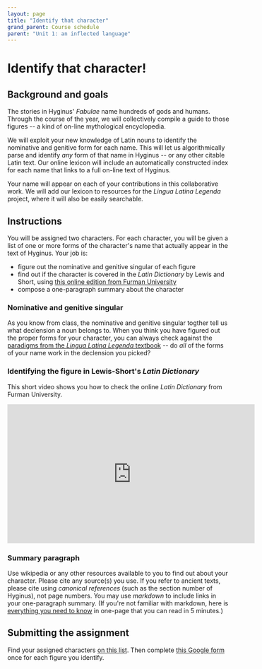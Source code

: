 ```yaml
---
layout: page
title: "Identify that character"
grand_parent: Course schedule
parent: "Unit 1: an inflected language"
---
```


# Identify that character!


## Background and goals

The stories in Hyginus' *Fabulae* name hundreds of gods and humans.  Through the course of the year, we will collectively compile a guide to those figures -- a kind of on-line mythological encyclopedia.

We will exploit your new knowledge of Latin nouns to identify the nominative and genitive form for each name.  This will let us algorithmically parse and identify *any* form of that name in Hyginus -- or any other citable Latin text.  Our online lexicon will include an automatically constructed index for each name that links to a full on-line text of Hyginus.  

Your name will appear on each of your contributions in this collaborative work. We will add our lexicon to resources for the *Lingua Latina Legenda* project, where it will also be easily searchable.


## Instructions

You will be assigned two characters. For each character, you will be given a list of one or more forms of the character's name that actually appear in the text of Hyginus.  Your job is:

- figure out the nominative and genitive singular of each figure
- find out if the character is covered in the *Latin Dictionary* by Lewis and Short, using [this online edition from Furman University](http://folio2.furman.edu/lewis-short/)
- compose a one-paragraph summary about the character



### Nominative and genitive singular

As you know from class, the nominative and genitive singular togther tell us what declension a noun belongs to. When you think you have figured out the proper forms for your character, you can always check against the [paradigms from the *Lingua Latina Legenda* textbook](https://lingualatina.github.io/textbook/reference/nouns-paradigms/) -- do *all* of the forms of your name work in the declension you picked?

### Identifying the figure in Lewis-Short's *Latin Dictionary*

This short video shows you how to check the online *Latin Dictionary* from Furman University.


<iframe width="560" height="315" src="https://www.youtube.com/embed/ueo_LXaop-8" frameborder="0" allow="accelerometer; autoplay; encrypted-media; gyroscope; picture-in-picture" allowfullscreen></iframe>


### Summary paragraph

Use wikipedia or any other resources available to you to find out about your character.  Please cite any source(s) you use.  If you refer to ancient texts, please cite using *canonical references* (such as the section number of Hyginus), not page numbers.  You may use *markdown* to include links in your one-paragraph summary.  (If you're not familiar with markdown, here is [everything you need to know](https://www.remarq.io/articles/five-minutes-to-markdown-mastery/) in one-page that you can read in 5 minutes.)




## Submitting the assignment

Find your assigned characters [on this list](./assignments/).  Then complete [this Google form](https://forms.gle/aADwjjHmpG8ygFUz8) once for each figure you identify.
